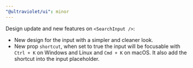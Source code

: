 ```yaml
---
"@ultraviolet/ui": minor
---
```


Design update and new features on `<SearchInput />`:
- New design for the input with a simpler and cleaner look.
- New prop `shortcut`, when set to true the input will be focusable with `Ctrl + K` on Windows and Linux and `Cmd + K` on macOS. It also add the shortcut into the input placeholder.

